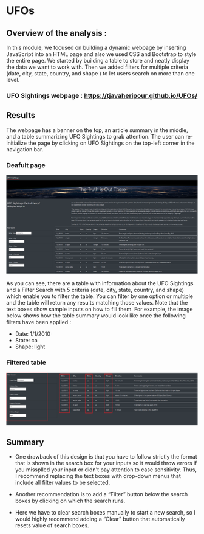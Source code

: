 # UFOs

## Overview of the analysis :

In this module, we focused on building a dynamic webpage by inserting JavaScript into an HTML page and also we used CSS and Bootstrap to style the entire page.
We started by building a table to store and neatly display the data we want to work with. Then we added filters for multiple criteria (date, city, state, country, and shape ) to let users search on more than one level.

### UFO Sightings webpage : https://tjavaheripour.github.io/UFOs/

## Results
The webpage has a banner on the top, an article summary in the middle, and a table summarizing UFO Sightings to grab attention. The user can re-initialize the page by clicking on UFO Sightings on the top-left corner in the navigation bar.

### Deafult page
![Default.PNG](https://github.com/tjavaheripour/UFOs/blob/main/screenshots/Default.PNG)

As you can see, there are a table with information about the UFO Sightings and a Filter Search with 5 criteria (date, city, state, country, and shape) which enable you to filter the table. You can filter by one option or multiple and the table will return any results matching those values.
Note that the text boxes show sample inputs on how to fill them.
For example, the image below shows how the table summary would look like once the following filters have been applied :
- Date: 1/1/2010
- State: ca
- Shape: light 

### Filtered table
![filtered.png](https://github.com/tjavaheripour/UFOs/blob/main/screenshots/filtered.png)

## Summary
- One drawback of this design is that you have to follow strictly the format that is shown in the search box for your inputs so it would throw errors if you missplled your input or didn't pay attention to case sensitivity. Thus, I recommend replacing the text boxes with drop-down menus that include all filter values to be selected.

- Another recommendation is to add a “Filter” button below the search boxes by clicking on which the search runs.

- Here we have to clear search boxes manually to start a new search, so I would highly recommend adding a “Clear” button that automatically resets value of search boxes.

